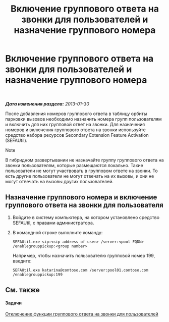 ﻿---
title: Включение группового ответа на звонки для пользователей и назначение группового номера
TOCTitle: Включение группового ответа на звонки для пользователей и назначение группового номера
ms:assetid: c33bb6c2-d43b-4fb6-a0fa-6d82a7b09abe
ms:mtpsurl: https://technet.microsoft.com/ru-ru/library/JJ945650(v=OCS.15)
ms:contentKeyID: 52058331
ms.date: 05/19/2016
mtps_version: v=OCS.15
ms.translationtype: HT
---

# Включение группового ответа на звонки для пользователей и назначение группового номера

 

_**Дата изменения раздела:** 2013-01-30_

После добавления номеров группового ответа в таблицу орбиты парковки вызовов необходимо назначить номера групп пользователям и включить для них групповой ответ на звонки. Для назначения номеров и включения группового ответа на звонки используйте средство набора ресурсов Secondary Extension Feature Activation (SEFAUtil).

> [!NOTE]  
> В гибридном развертывании не назначайте группу группового ответа на звонки пользователям, которые размещаются локально. Такие пользователи не могут участвовать в групповом ответе на звонки. То есть другие пользователи не могут отвечать на их вызовы, и они не могут отвечать на вызовы других пользователей.

## Назначение группового номера и включение группового ответа на звонки для пользователя

1.  Войдите в систему компьютера, на котором установлено средство SEFAUtil, с правами администратора.

2.  В командной строке выполните команду:
    
        SEFAUtil.exe sip:<sip address of user> /server:<pool FQDN> /enablegrouppickup:<group number>
    
    Например, чтобы назначить пользователю групповой номер 199, введите:
    
        SEFAUtil.exe katarina@contoso.com /server:pool01.contoso.com /enablegrouppickup:199 

## См. также

#### Задачи

[Отключение функции группового ответа на звонки для пользователей](lync-server-2013-disable-group-call-pickup-for-users.md)


